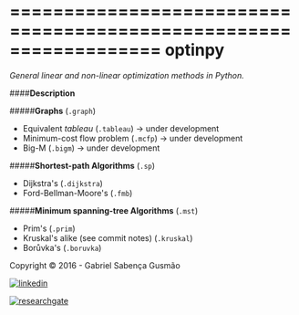 
==================================================================
**optinpy** 
==================================================================
*General linear and non-linear optimization methods in Python.*

####**Description**

#####**Graphs** (`.graph`)
  - Equivalent *tableau* (`.tableau`) -> under development
  - Minimum-cost flow problem (`.mcfp`) -> under development 
  - Big-M (`.bigm`) -> under development
  
#####**Shortest-path Algorithms** (`.sp`)
  - Dijkstra's (`.dijkstra`)
  - Ford-Bellman-Moore's (`.fmb`)
  
#####**Minimum spanning-tree Algorithms** (`.mst`)
  - Prim's (`.prim`)
  - Kruskal's alike (see commit notes) (`.kruskal`)
  - Borůvka's (`.boruvka`)


Copyright © 2016 - Gabriel Sabença Gusmão

[![linkedin](https://static.licdn.com/scds/common/u/img/webpromo/btn_viewmy_160x25.png)](https://br.linkedin.com/pub/gabriel-saben%C3%A7a-gusm%C3%A3o/115/aa6/aa8)

[![researchgate](https://www.researchgate.net/images/public/profile_share_badge.png)](https://www.researchgate.net/profile/Gabriel_Gusmao?cp=shp)
